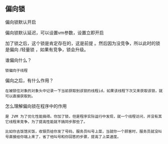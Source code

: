## 偏向锁

偏向锁默认开启

偏向锁默认延迟，可以设置vm参数，设置立即开启

加了锁之后，这个锁是肯定存在的，这是前提 。然后因为没竞争，所以此时的锁是偏向 /轻量锁 ，如果有竞争，锁会升级。

谁偏向什么？

    锁偏向于线程

偏向之后，有什么作用？

    在被锁住对象的对象头中记录一下当前获取到该锁的线程id，如果该线程下次又来获取该锁，就可以直接获取到。

怎么理解偏向锁在程序中的作用

    是 JVM 为了优化性能搞得。你加了锁，但是程序实际运行中发现，就一个线程访问，并没有其它线程来竞争，为了提高性能就不搞同步那些了。

    比如你去饭馆买饭，收银员给你发了号码，服务员叫号上菜，当就你一个顾客时，服务员就没叫号直接给你端上来了，省了他叫号和你回答的步骤，提高了上菜速度。

